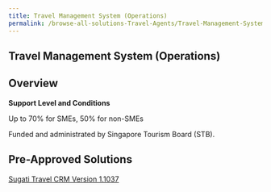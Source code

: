 ```yaml
---
title: Travel Management System (Operations)
permalink: /browse-all-solutions-Travel-Agents/Travel-Management-System--Operations-
---
```


## Travel Management System (Operations)
## Overview

**Support Level and Conditions**

Up to 70% for SMEs, 50% for non-SMEs

Funded and administrated by Singapore Tourism Board (STB).

## Pre-Approved Solutions

<a href='/productivity-solutions-grant/solutionrepo/solution2569' target='_blank'>Sugati Travel CRM Version 1.1037</a><br>
